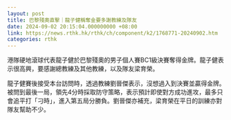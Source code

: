 ```yaml
---
layout: post
title: 巴黎殘奧直擊｜龍子健稱奪金要多謝教練及隊友
date: 2024-09-02 20:15:04.000000000 +08:00
link: https://news.rthk.hk/rthk/ch/component/k2/1768771-20240902.htm
categories: rthk
---
```


港隊硬地滾球代表龍子健於巴黎殘奧的男子個人賽BC1級決賽奪得金牌。龍子健表示很高興，要感謝總教練及其他教練，以及隊友梁育榮。

龍子健賽後接受本台訪問時，透過教練劉晉傑表示，沒想過入到決賽並贏得金牌。被問到最後一局，領先4分時採取防守策略，表示預計即使對方成功進攻，最多只會追平打「刁時」，進入第五局分勝負。劉晉傑亦補充，梁育榮在平日的訓練亦對隊友幫助不少。
